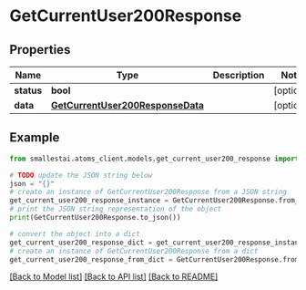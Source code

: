 # GetCurrentUser200Response


## Properties

Name | Type | Description | Notes
------------ | ------------- | ------------- | -------------
**status** | **bool** |  | [optional] 
**data** | [**GetCurrentUser200ResponseData**](GetCurrentUser200ResponseData.md) |  | [optional] 

## Example

```python
from smallestai.atoms_client.models.get_current_user200_response import GetCurrentUser200Response

# TODO update the JSON string below
json = "{}"
# create an instance of GetCurrentUser200Response from a JSON string
get_current_user200_response_instance = GetCurrentUser200Response.from_json(json)
# print the JSON string representation of the object
print(GetCurrentUser200Response.to_json())

# convert the object into a dict
get_current_user200_response_dict = get_current_user200_response_instance.to_dict()
# create an instance of GetCurrentUser200Response from a dict
get_current_user200_response_from_dict = GetCurrentUser200Response.from_dict(get_current_user200_response_dict)
```
[[Back to Model list]](../README.md#documentation-for-models) [[Back to API list]](../README.md#documentation-for-api-endpoints) [[Back to README]](../README.md)


